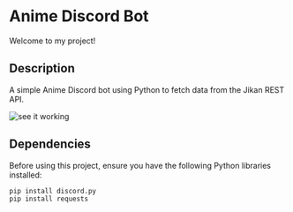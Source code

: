 # Anime Discord Bot

Welcome to my project!

## Description

A simple Anime Discord bot using Python to fetch data from the Jikan REST API.

![see it working](https://i.imgur.com/E3w2rAk.gif)

## Dependencies

Before using this project, ensure you have the following Python libraries installed:

```bash
pip install discord.py
pip install requests

